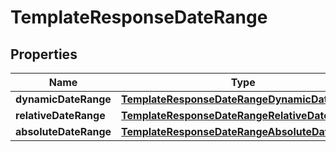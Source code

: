 

# TemplateResponseDateRange


## Properties

| Name | Type | Description | Notes |
|------------ | ------------- | ------------- | -------------|
|**dynamicDateRange** | [**TemplateResponseDateRangeDynamicDateRange**](TemplateResponseDateRangeDynamicDateRange.md) |  |  [optional] |
|**relativeDateRange** | [**TemplateResponseDateRangeRelativeDateRange**](TemplateResponseDateRangeRelativeDateRange.md) |  |  [optional] |
|**absoluteDateRange** | [**TemplateResponseDateRangeAbsoluteDateRange**](TemplateResponseDateRangeAbsoluteDateRange.md) |  |  [optional] |



